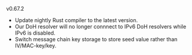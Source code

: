 v0.67.2

- Update nightly Rust compiler to the latest version.
- Our DoH resolver will no longer connnect to IPv6 DoH resolvers while IPv6 is disabled.
- Switch message chain key storage to store seed value rather than IV/MAC-key/key.
